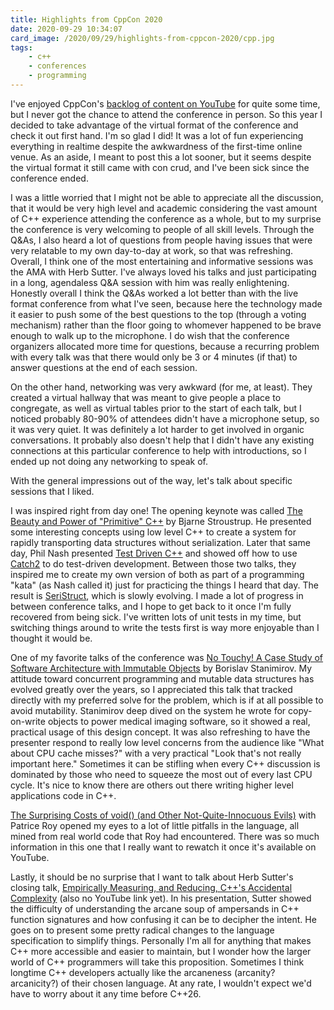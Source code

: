 ```yaml
---
title: Highlights from CppCon 2020
date: 2020-09-29 10:34:07
card_image: /2020/09/29/highlights-from-cppcon-2020/cpp.jpg
tags:
    - c++
    - conferences
    - programming
---
```


I've enjoyed CppCon's [backlog of content on YouTube](https://www.youtube.com/user/CppCon) for quite some time, but I never got the chance to attend the conference in person. So this year I decided to take advantage of the virtual format of the conference and check it out first hand. I'm so glad I did! It was a lot of fun experiencing everything in realtime despite the awkwardness of the first-time online venue. As an aside, I meant to post this a lot sooner, but it seems despite the virtual format it still came with con crud, and I've been sick since the conference ended.

I was a little worried that I might not be able to appreciate all the discussion, that it would be very high level and academic considering the vast amount of C++ experience attending the conference as a whole, but to my surprise the conference is very welcoming to people of all skill levels. Through the Q&As, I also heard a lot of questions from people having issues that were very relatable to my own day-to-day at work, so that was refreshing. Overall, I think one of the most entertaining and informative sessions was the AMA with Herb Sutter. I've always loved his talks and just participating in a long, agendaless Q&A session with him was really enlightening. Honestly overall I think the Q&As worked a lot better than with the live format conference from what I've seen, because here the technology made it easier to push some of the best questions to the top (through a voting mechanism) rather than the floor going to whomever happened to be brave enough to walk up to the microphone. I do wish that the conference organizers allocated more time for questions, because a recurring problem with every talk was that there would only be 3 or 4 minutes (if that) to answer questions at the end of each session.

On the other hand, networking was very awkward (for me, at least). They created a virtual hallway that was meant to give people a place to congregate, as well as virtual tables prior to the start of each talk, but I noticed probably 80-90% of attendees didn't have a microphone setup, so it was very quiet. It was definitely a lot harder to get involved in organic conversations. It probably also doesn't help that I didn't have any existing connections at this particular conference to help with introductions, so I ended up not doing any networking to speak of.

With the general impressions out of the way, let's talk about specific sessions that I liked.

<!-- more -->

I was inspired right from day one! The opening keynote was called [The Beauty and Power of "Primitive" C++](https://www.youtube.com/watch?v=ERzENfQ51Ck) by Bjarne Stroustrup. He presented some interesting concepts using low level C++ to create a system for rapidly transporting data structures without serialization. Later that same day, Phil Nash presented [Test Driven C++](https://www.youtube.com/watch?v=N2gTxeIHMP0) and showed off how to use [Catch2](https://github.com/catchorg/Catch2) to do test-driven development. Between those two talks, they inspired me to create my own version of both as part of a programming "kata" (as Nash called it) just for practicing the things I heard that day. The result is [SeriStruct](https://git.taxes.dev/taxes/SeriStruct), which is slowly evolving. I made a lot of progress in between conference talks, and I hope to get back to it once I'm fully recovered from being sick. I've written lots of unit tests in my time, but switching things around to write the tests first is way more enjoyable than I thought it would be.

One of my favorite talks of the conference was [No Touchy! A Case Study of Software Architecture with Immutable Objects](https://www.youtube.com/watch?v=ZSrIZW2Hzhk) by Borislav Stanimirov. My attitude toward concurrent programming and mutable data structures has evolved greatly over the years, so I appreciated this talk that tracked directly with my preferred solve for the problem, which is if at all possible to avoid mutability. Stanimirov deep dived on the system he wrote for copy-on-write objects to power medical imaging software, so it showed a real, practical usage of this design concept. It was also refreshing to have the presenter respond to really low level concerns from the audience like "What about CPU cache misses?" with a very practical "Look that's not really important here." Sometimes it can be stifling when every C++ discussion is dominated by those who need to squeeze the most out of every last CPU cycle. It's nice to know there are others out there writing higher level applications code in C++.

[The Surprising Costs of void() (and Other Not-Quite-Innocuous Evils)](https://www.youtube.com/watch?v=Wg1f9Sufyic) with Patrice Roy opened my eyes to a lot of little pitfalls in the language, all mined from real world code that Roy had encountered. There was so much information in this one that I really want to rewatch it once it's available on YouTube.

Lastly, it should be no surprise that I want to talk about Herb Sutter's closing talk, [Empirically Measuring, and Reducing, C++'s Accidental Complexity](https://www.youtube.com/watch?v=6lurOCdaj0Y) (also no YouTube link yet). In his presentation, Sutter showed the difficulty of understanding the arcane soup of ampersands in C++ function signatures and how confusing it can be to decipher the intent. He goes on to present some pretty radical changes to the language specification to simplify things. Personally I'm all for anything that makes C++ more accessible and easier to maintain, but I wonder how the larger world of C++ programmers will take this proposition. Sometimes I think longtime C++ developers actually like the arcaneness (arcanity? arcanicity?) of their chosen language. At any rate, I wouldn't expect we'd have to worry about it any time before C++26.